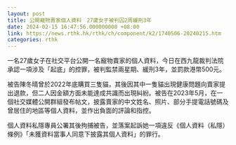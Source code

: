 ```yaml
---
layout: post
title: 公開寵物賣家個人資料　27歲女子被判囚2周緩刑3年
date: 2024-02-15 16:47:56.000000000 +08:00
link: https://news.rthk.hk/rthk/ch/component/k2/1740506-20240215.htm
categories: rthk
---
```


一名27歲女子在社交平台公開一名寵物賣家的個人資料，今日在西九龍裁判法院承認一項涉及「起底」的控罪，被判監禁兩星期、緩刑3年，並罰款港幣500元。

被告陳冬晴曾於2022年底購買三隻貓，其後因其中一隻貓出現健康問題向賣家提出退款，但二人因金額方面未能達成共識而出現糾紛。被告在2023年5月，在一個社交媒體公開群組發布帖文，披露賣家的中文姓名、照片、部分手提電話號碼及曾居住的地區等個人資料，並作出負面的評論和指控。
 
個人資料私隱專員公署其後拘捕被告，並落案起訴她一項違反《個人資料（私隱）條例》「未獲資料當事人同意下披露其個人資料」的罪行。
